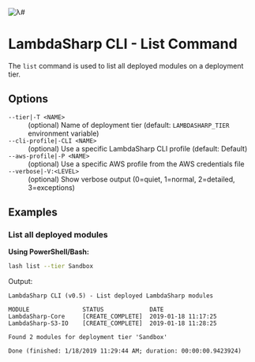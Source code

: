 ![λ#](../../../Docs/LambdaSharp_v2_small.png)

# LambdaSharp CLI - List Command

The `list` command is used to list all deployed modules on a deployment tier.

## Options

<dl>

<dt><code>--tier|-T &lt;NAME&gt;</code></dt>
<dd>(optional) Name of deployment tier (default: <code>LAMBDASHARP_TIER</code> environment variable)</dd>

<dt><code>--cli-profile|-CLI &lt;NAME&gt;</code></dt>
<dd>(optional) Use a specific LambdaSharp CLI profile (default: Default)</dd>

<dt><code>--aws-profile|-P &lt;NAME&gt;</code></dt>
<dd>(optional) Use a specific AWS profile from the AWS credentials file</dd>

<dt><code>--verbose|-V:&lt;LEVEL&gt;</code></dt>
<dd>(optional) Show verbose output (0=quiet, 1=normal, 2=detailed, 3=exceptions)</dd>

</dl>

## Examples

### List all deployed modules

__Using PowerShell/Bash:__
```bash
lash list --tier Sandbox
```

Output:
```
LambdaSharp CLI (v0.5) - List deployed LambdaSharp modules

MODULE               STATUS             DATE
LambdaSharp-Core     [CREATE_COMPLETE]  2019-01-18 11:17:25
LambdaSharp-S3-IO    [CREATE_COMPLETE]  2019-01-18 11:28:25

Found 2 modules for deployment tier 'Sandbox'

Done (finished: 1/18/2019 11:29:44 AM; duration: 00:00:00.9423924)
```
